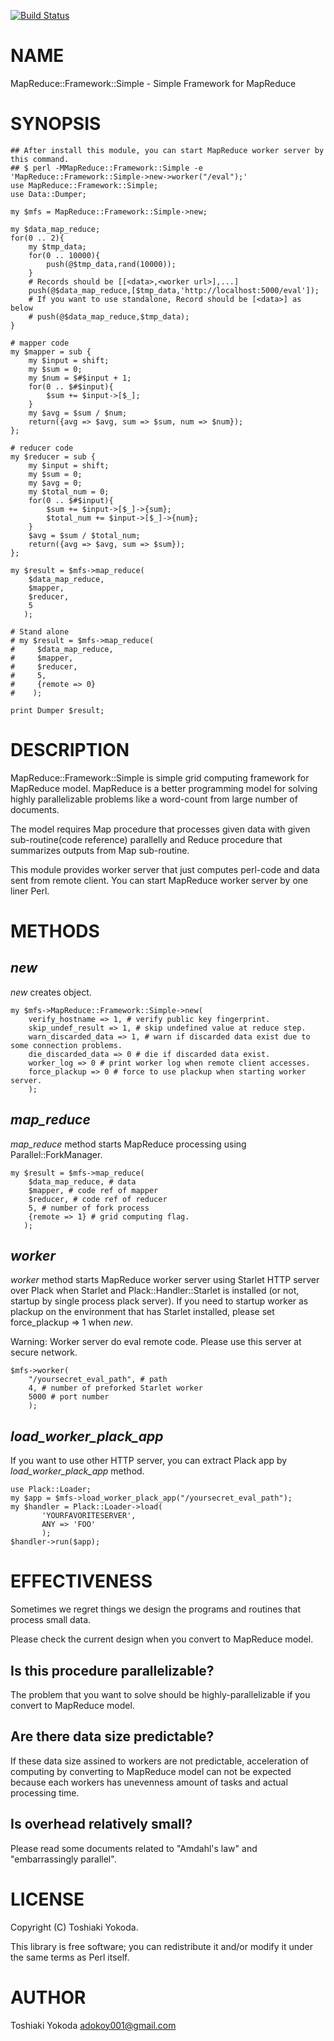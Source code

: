 [![Build Status](https://travis-ci.org/adokoy001/MapReduce-Framework-Simple.svg?branch=master)](https://travis-ci.org/adokoy001/MapReduce-Framework-Simple)
# NAME

MapReduce::Framework::Simple - Simple Framework for MapReduce

# SYNOPSIS

    ## After install this module, you can start MapReduce worker server by this command.
    ## $ perl -MMapReduce::Framework::Simple -e 'MapReduce::Framework::Simple->new->worker("/eval");'
    use MapReduce::Framework::Simple;
    use Data::Dumper;

    my $mfs = MapReduce::Framework::Simple->new;

    my $data_map_reduce;
    for(0 .. 2){
        my $tmp_data;
        for(0 .. 10000){
            push(@$tmp_data,rand(10000));
        }
        # Records should be [[<data>,<worker url>],...]
        push(@$data_map_reduce,[$tmp_data,'http://localhost:5000/eval']);
        # If you want to use standalone, Record should be [<data>] as below
        # push(@$data_map_reduce,$tmp_data);
    }

    # mapper code
    my $mapper = sub {
        my $input = shift;
        my $sum = 0;
        my $num = $#$input + 1;
        for(0 .. $#$input){
            $sum += $input->[$_];
        }
        my $avg = $sum / $num;
        return({avg => $avg, sum => $sum, num => $num});
    };

    # reducer code
    my $reducer = sub {
        my $input = shift;
        my $sum = 0;
        my $avg = 0;
        my $total_num = 0;
        for(0 .. $#$input){
            $sum += $input->[$_]->{sum};
            $total_num += $input->[$_]->{num};
        }
        $avg = $sum / $total_num;
        return({avg => $avg, sum => $sum});
    };

    my $result = $mfs->map_reduce(
        $data_map_reduce,
        $mapper,
        $reducer,
        5
       );

    # Stand alone
    # my $result = $mfs->map_reduce(
    #     $data_map_reduce,
    #     $mapper,
    #     $reducer,
    #     5,
    #     {remote => 0}
    #    );

    print Dumper $result;

# DESCRIPTION

MapReduce::Framework::Simple is simple grid computing framework for MapReduce model.
MapReduce is a better programming model for solving highly parallelizable problems like a word-count from large number of documents.

The model requires Map procedure that processes given data with given sub-routine(code reference) parallelly and Reduce procedure that summarizes outputs from Map sub-routine.

This module provides worker server that just computes perl-code and data sent from remote client.
You can start MapReduce worker server by one liner Perl.

# METHODS

## _new_

_new_ creates object.

    my $mfs->MapReduce::Framework::Simple->new(
        verify_hostname => 1, # verify public key fingerprint.
        skip_undef_result => 1, # skip undefined value at reduce step.
        warn_discarded_data => 1, # warn if discarded data exist due to some connection problems.
        die_discarded_data => 0 # die if discarded data exist.
        worker_log => 0 # print worker log when remote client accesses.
        force_plackup => 0 # force to use plackup when starting worker server.
        );

## _map\_reduce_

_map\_reduce_ method starts MapReduce processing using Parallel::ForkManager.

    my $result = $mfs->map_reduce(
        $data_map_reduce, # data
        $mapper, # code ref of mapper
        $reducer, # code ref of reducer
        5, # number of fork process
        {remote => 1} # grid computing flag.
       );

## _worker_

_worker_ method starts MapReduce worker server using Starlet HTTP server over Plack when Starlet and Plack::Handler::Starlet is installed (or not, startup by single process plack server).
If you need to startup worker as plackup on the environment that has Starlet installed, please set force\_plackup => 1 when _new_.

Warning: Worker server do eval remote code. Please use this server at secure network.

    $mfs->worker(
        "/yoursecret_eval_path", # path
        4, # number of preforked Starlet worker
        5000 # port number
        );

## _load\_worker\_plack\_app_

If you want to use other HTTP server, you can extract Plack app by _load\_worker\_plack\_app_ method.

    use Plack::Loader;
    my $app = $mfs->load_worker_plack_app("/yoursecret_eval_path");
    my $handler = Plack::Loader->load(
           'YOURFAVORITESERVER',
           ANY => 'FOO'
           );
    $handler->run($app);

# EFFECTIVENESS

Sometimes we regret things we design the programs and routines that process small data.

Please check the current design when you convert to MapReduce model.

## Is this procedure parallelizable?

The problem that you want to solve should be highly-parallelizable if you convert to MapReduce model.

## Are there data size predictable?

If these data size assined to workers are not predictable, acceleration of computing by converting to MapReduce model can not be expected because each workers has unevenness amount of tasks and actual processing time.

## Is overhead relatively small?

Please read some documents related to "Amdahl's law" and "embarrassingly parallel".

# LICENSE

Copyright (C) Toshiaki Yokoda.

This library is free software; you can redistribute it and/or modify
it under the same terms as Perl itself.

# AUTHOR

Toshiaki Yokoda <adokoy001@gmail.com>
